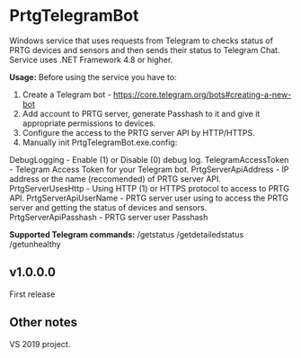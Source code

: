 
# PrtgTelegramBot
Windows service that uses requests from Telegram to checks status of PRTG devices and sensors and then sends their status to Telegram Chat.
Service uses .NET Framework 4.8 or higher.


**Usage:**
Before using the service you have to:
1. Create a Telegram bot - https://core.telegram.org/bots#creating-a-new-bot
2. Add account to PRTG server, generate Passhash to it and give it appropriate permissions to devices.
3. Configure the access to the PRTG server API by HTTP/HTTPS.
4. Manually init PrtgTelegramBot.exe.config:

DebugLogging - Enable (1) or Disable (0) debug log.
TelegramAccessToken - Telegram Access Token for your Telegram bot. 
PrtgServerApiAddress - IP address or the name (reccomended) of PRTG server API.
PrtgServerUsesHttp - Using HTTP (1) or HTTPS protocol to access to PRTG API.
PrtgServerApiUserName - PRTG server user using to access the PRTG server and getting the status of devices and sensors.
PrtgServerApiPasshash - PRTG server user Passhash

**Supported Telegram commands:**
/getstatus
/getdetailedstatus
/getunhealthy


## **v1.0.0.0**

First release

## Other notes

VS 2019 project.
